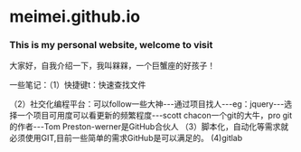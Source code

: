 <h1> meimei.github.io</h1>
<h3>This is my personal website, welcome to visit</h3>
大家好，自我介绍一下，我叫槑槑，一个巨蟹座的好孩子！
<p>一些笔记：（1）快捷键t：快速查找文件</p>
（2）社交化编程平台：可以follow一些大神---通过项目找人---eg：jquery---选择一个项目可用度可以看更新的频繁程度---scott chacon一个git的大牛，pro git的作者---Tom Preston-werner是GitHub合伙人
（3）脚本化，自动化等需求就必须使用GIT,目前一些简单的需求GitHub是可以满足的。
(4)gitlab
   
